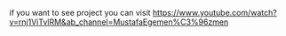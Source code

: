if you want to see project you can visit https://www.youtube.com/watch?v=rnj1ViTvlRM&ab_channel=MustafaEgemen%C3%96zmen
